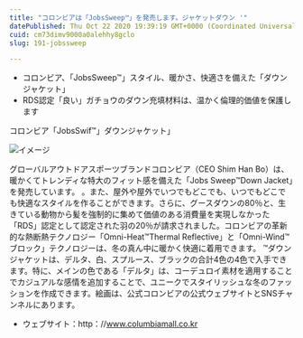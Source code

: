 ```yaml
---
title: "コロンビアは「JobsSweep™」を発売します。ジャケットダウン '"
datePublished: Thu Oct 22 2020 19:39:19 GMT+0000 (Coordinated Universal Time)
cuid: cm73dimv9000a0alehhy8gclo
slug: 191-jobssweep

---
```



- コロンビア、「JobsSweep™」スタイル、暖かさ、快適さを備えた「ダウンジャケット」
- RDS認定「良い」ガチョウのダウン充填材料は、温かく倫理的価値を保護します

コロンビア「JobsSwif™」ダウンジャケット」

![イメージ](https://cdn.hashnode.com/res/hashnode/image/upload/v1739453186970/f834be1a-ec8c-457b-999d-f338507841fd.jpeg)

グローバルアウトドアスポーツブランドコロンビア（CEO Shim Han Bo）は、暖かくてトレンディな特大のフィット感を備えた「Jobs Sweep™Down Jacket」を発売しています。 。また、屋外や屋外でいつでもどこでも、いつでもどこでも快適なスタイルを作ることができます。さらに、グースダウンの80％と、生きている動物から髪を強制的に集めて価値のある消費量を実現しなかった「RDS」認定として認定された羽の20％が請求されました。コロンビアの革新的な熱断熱テクノロジー「Omni-Heat™Thermal Reflective」と「Omni-Wind™ブロック」テクノロジーは、冬の真ん中に暖かく快適に着用できます。 ™ダウンジャケットは、デルタ、白、スプルース、ブラックの合計4色の4色で入手できます。特に、メインの色である「デルタ」は、コーデュロイ素材を適用することでカジュアルな感情を追加することで、ユニークでスタイリッシュな冬のファッションを作成できます。絵画は、公式コロンビアの公式ウェブサイトとSNSチャンネルにあります。

- ウェブサイト：http：//www.columbiamall.co.kr